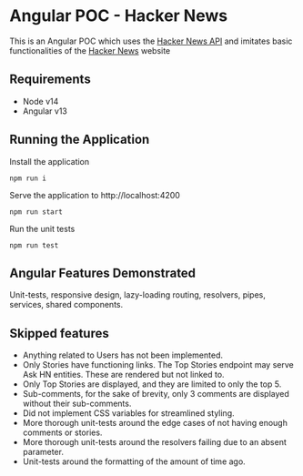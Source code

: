 # Angular POC - Hacker News

This is an Angular POC which uses the [Hacker News API](https://github.com/HackerNews/API) and imitates basic functionalities of the [Hacker News](https://news.ycombinator.com/) website

## Requirements

- Node v14
- Angular v13

## Running the Application

Install the application

```
npm run i
```

Serve the application to http://localhost:4200

```
npm run start
```

Run the unit tests

```
npm run test
```

## Angular Features Demonstrated

Unit-tests, responsive design, lazy-loading routing, resolvers, pipes, services, shared components.

## Skipped features

- Anything related to Users has not been implemented.
- Only Stories have functioning links. The Top Stories endpoint may serve Ask HN entities. These are rendered but not linked to.
- Only Top Stories are displayed, and they are limited to only the top 5.
- Sub-comments, for the sake of brevity, only 3 comments are displayed without their sub-comments.
- Did not implement CSS variables for streamlined styling.
- More thorough unit-tests around the edge cases of not having enough comments or stories.
- More thorough unit-tests around the resolvers failing due to an absent parameter.
- Unit-tests around the formatting of the amount of time ago.
